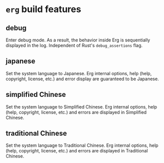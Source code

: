 # `erg` build features

## debug

Enter debug mode. As a result, the behavior inside Erg is sequentially displayed in the log.
Independent of Rust's `debug_assertions` flag.

## japanese

Set the system language to Japanese.
Erg internal options, help (help, copyright, license, etc.) and error display are guaranteed to be Japanese.

## simplified Chinese

Set the system language to Simplified Chinese.
Erg internal options, help (help, copyright, license, etc.) and errors are displayed in Simplified Chinese.

## traditional Chinese

Set the system language to Traditional Chinese.
Erg internal options, help (help, copyright, license, etc.) and errors are displayed in Traditional Chinese.